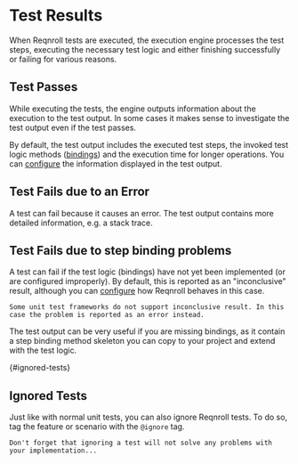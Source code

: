 # Test Results

When Reqnroll tests are executed, the execution engine processes the test steps, executing the necessary test logic and either finishing successfully or failing for various reasons.  

## Test Passes

While executing the tests, the engine outputs information about the execution to the test output. In some cases it makes sense to investigate the test output even if the test passes.  

By default, the test output includes the executed test steps, the invoked test logic methods ([bindings](../automation/bindings)) and the execution time for longer operations. You can [configure](../installation/configuration) the information displayed in the test output.

## Test Fails due to an Error

A test can fail because it causes an error. The test output contains more detailed information, e.g. a stack trace.

## Test Fails due to step binding problems

A test can fail if the test logic (bindings) have not yet been implemented (or are configured improperly). By default, this is reported as an "inconclusive" result, although you can [configure](../installation/configuration) how Reqnroll behaves in this case.

```{note}
Some unit test frameworks do not support inconclusive result. In this case the problem is reported as an error instead.
```

The test output can be very useful if you are missing bindings, as it contain a step binding method skeleton you can copy to your project and extend with the test logic.

{#ignored-tests}
## Ignored Tests

Just like with normal unit tests, you can also ignore Reqnroll tests. To do so, tag the feature or scenario with the `@ignore` tag. 

```{danger}
Don't forget that ignoring a test will not solve any problems with your implementation...
```

